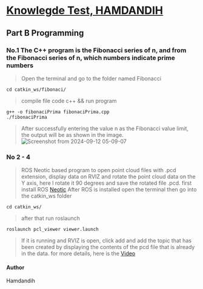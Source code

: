 # <a href="https://github.com/dansecret/ROS_PointCloud/tree/master">Knowlegde Test, HAMDANDIH</a>

## Part B Programming 
### No.1 The C++ program is the Fibonacci series of n, and from the Fibonacci series of n, which numbers indicate prime numbers
> Open the terminal and go to the folder named Fibonacci

    cd catkin_ws/fibonaci/

> compile file code c++ && run program

    g++ -o fibonaciPrima fibonaciPrima.cpp
    ./fibonaciPrima
> After successfully entering the value n as the Fibonacci value limit, the output will be as shown in the image.
![Screenshot from 2024-09-12 05-09-07](https://github.com/user-attachments/assets/86c963ae-c5a9-48de-9c3d-0e101ae71734)


### No 2 - 4 
> ROS Neotic based program to open point cloud files with .pcd extension, display data on RVIZ and rotate the point cloud data on the Y axis, here I rotate it 90 degrees and save the rotated file .pcd.
> first install ROS <a href="https://wiki.ros.org/noetic/Installation/Ubuntu">Neotic</a>
> After ROS is installed open the terminal then go into the catkin_ws folder

    cd catkin_ws/

> after that run roslaunch

    roslaunch pcl_viewer viewer.launch

> If it is running and RVIZ is open, click add and add the topic that has been created by displaying the contents of the pcd file that is already in the data.
> for more details, here is the <a href="https://drive.google.com/file/d/1eEcYZhWqVPnAl8kJLn5Zys8ldyIoSYla/view?usp=sharing">Video</a>


#### Author
Hamdandih
